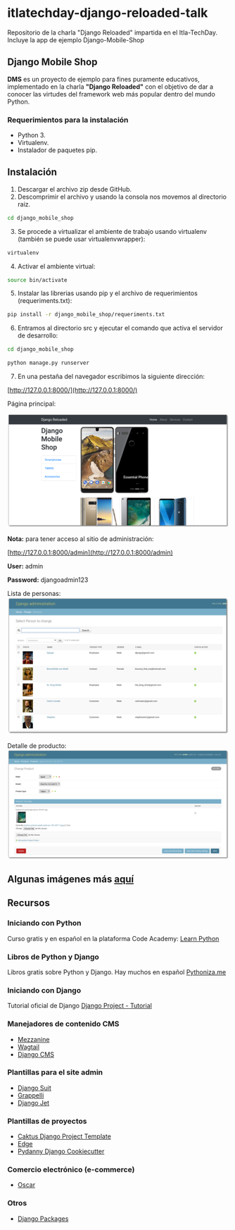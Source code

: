 # itlatechday-django-reloaded-talk

Repositorio de la charla "Django Reloaded" impartida en el Itla-TechDay.  Incluye la app de ejemplo Django-Mobile-Shop

## Django Mobile Shop

**DMS** es un proyecto de ejemplo para fines puramente educativos, implementado en la charla **"Django Reloaded"** con el objetivo de dar a conocer las virtudes del framework web más popular dentro del mundo Python.

### Requerimientos para la instalación  

- Python 3.
- Virtualenv.
- Instalador de paquetes pip.

## Instalación

1. Descargar el archivo zip desde GitHub.
2. Descomprimir el archivo y usando la consola nos movemos al directorio raiz.

```bash
cd django_mobile_shop
```

3. Se procede a virtualizar el ambiente de trabajo usando virtualenv (también se puede usar virtualenvwrapper):

```bash
virtualenv
```

4. Activar el ambiente virtual:

```bash
source bin/activate
```

5. Instalar las librerias usando pip y el archivo de requerimientos (requeriments.txt):

```bash
pip install -r django_mobile_shop/requeriments.txt
```

6. Entramos al directorio src y ejecutar el comando que activa el servidor de desarrollo:

```bash
cd django_mobile_shop
```

```bash
python manage.py runserver
```

7. En una pestaña del navegador escribimos la siguiente dirección:

[http://127.0.0.1:8000/](http://127.0.0.1:8000/)

Página principal:

![home_page](https://github.com/emilioferreyra/pycaribbean-django-reloaded-talk/blob/master/src/docs/screenshots/home-page.png)

**Nota:** para tener acceso al sitio de administración:

[http://127.0.0.1:8000/admin](http://127.0.0.1:8000/admin)

**User:** admin

**Password:** djangoadmin123

Lista de personas:
![persons_list](https://github.com/emilioferreyra/pycaribbean-django-reloaded-talk/blob/master/src/docs/screenshots/person-list.png)

Detalle de producto:
![products_detail](https://github.com/emilioferreyra/pycaribbean-django-reloaded-talk/blob/master/src/docs/screenshots/product-detail.png)

Algunas imágenes más [aquí](https://github.com/emilioferreyra/pycaribbean-django-reloaded-talk/tree/master/src/docs/screenshots)
---

## Recursos

### Iniciando con Python

Curso gratis y en español en la plataforma Code Academy: [Learn Python](https://www.codecademy.com/learn/python)

### Libros de Python y Django

Libros gratis sobre Python y Django. Hay muchos en español [Pythoniza.me](https://pythoniza.me/category/libros/)

### Iniciando con Django

Tutorial oficial de Django [Django Project - Tutorial](https://docs.djangoproject.com/en/1.11/intro/tutorial01/)

### Manejadores de contenido CMS

- [Mezzanine](http://mezzanine.jupo.org/)
- [Wagtail](https://wagtail.io/)
- [Django CMS](https://www.django-cms.org)

### Plantillas para el site admin

- [Django Suit](http://djangosuit.com/)
- [Grappelli](http://grappelliproject.com/)
- [Django Jet](http://jet.geex-arts.com/)

### Plantillas de proyectos

- [Caktus Django Project Template](https://github.com/caktus/django-project-template)
- [Edge](https://github.com/arocks/edge)
- [Pydanny Django Cookiecutter](https://github.com/pydanny/cookiecutter-django)

### Comercio electrónico (e-commerce)

- [Oscar](http://oscarcommerce.com/)

### Otros

- [Django Packages](https://djangopackages.org/)
